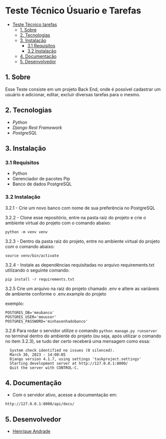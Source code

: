 # Teste Técnico Úsuario e Tarefas

- [Teste Técnico tarefas](#teste-técnico-tarefas)
  - [1. Sobre](#1-sobre)
  - [2. Tecnologias](#2-tecnologias)
  - [3. Instalação](#3-instalação)
    - [3.1 Requisitos](#31-requisitos)
    - [3.2 Instalação](#32-instalação)
  - [4. Documentação](#4-documentação)
  - [5. Desenvolvedor](#5-desenvolvedor)

<a name="sobre"></a>

## 1. Sobre

Esse Teste consiste em um projeto Back End, onde é possível cadastrar um usuário e adicionar, editar, excluir diversas tarefas para o mesmo.

<a name="links"></a>

<a name="techs"></a>

## 2. Tecnologias

- _Python_
- _Django Rest Framework_
- _PostgreSQL_

<a name="instalacao"></a>

## 3. Instalação

### 3.1 Requisitos

- Python
- Gerenciador de pacotes Pip
- Banco de dados PostgreSQL

### 3.2 Instalação

3.2.1 - Crie um novo banco com nome de sua preferência no PostgreSQL

3.2.2 - Clone esse repositório, entre na pasta raiz do projeto e crie o ambiente virtual do projeto com o comando abaixo:

`python -m venv venv`

3.2.3 - Dentro da pasta raiz do projeto, entre no ambiente virtual do projeto com o comando abaixo:

`source venv/bin/activate`

3.2.4 - Instale as dependências requisitadas no arquivo requirements.txt utilizando o seguinte comando:

`pip install -r requirements.txt`

3.2.5 Crie um arquivo na raiz do projeto chamado .env e altere as variáveis de ambiente conforme o .env.example do projeto

exemplo:

```
POSTGRES_DB='meubanco'
POSTGRES_USER='meuuser'
POSTGRES_PASSWORD='minhasenhadobanco'

```

3.2.6 Para rodar o servidor utilize o comando `python manage.py runserver` no terminal dentro do ambiente do projeto (ou seja, após utilizar o comando no item 3.2.3), se tudo der certo receberá uma mensagem como essa:

      System check identified no issues (0 silenced).
      March 30, 2023 - 14:00:05
      Django version 4.1.7, using settings 'taskproject.settings'
      Starting development server at http://127.0.0.1:8000/
      Quit the server with CONTROL-C.

## 4. Documentação

- Com o servidor ativo, acesse a documentação em:

```
http://127.0.0.1:8000/api/docs/

```

## 5. Desenvolvedor

- <a name="henrique" href="https://www.linkedin.com/in/henriqueyujiandrade/" target="_blank">Henrique Andrade</a>
